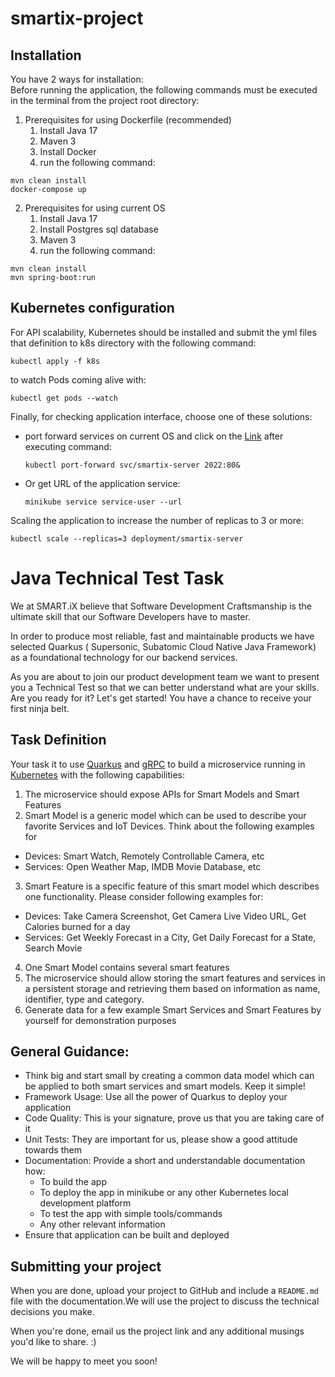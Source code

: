 # smartix-project
## Installation
You have 2 ways for installation:\
Before running the application, the following commands must be executed in the terminal from the project root directory:
1. Prerequisites for using Dockerfile (recommended)
    1. Install Java 17
    2. Maven 3
    3. Install Docker
    4. run the following command:
```
mvn clean install
docker-compose up
```
2. Prerequisites for using current OS
    1. Install Java 17
    2. Install Postgres sql database
    3. Maven 3
    4. run the following command:
```
mvn clean install
mvn spring-boot:run
```
## Kubernetes configuration
For API scalability, Kubernetes should be installed and submit the yml files that definition to k8s directory with the following command:
```
kubectl apply -f k8s
```
to watch Pods coming alive with:
```
kubectl get pods --watch
```
Finally, for checking application interface, choose one of these solutions:<br/>
* port forward services on current OS and click on the [Link](http://localhost:2022/swagger-ui) after executing command:
    ```
    kubectl port-forward svc/smartix-server 2022:80&    
    ```
* Or get URL of the application service:
    ```
    minikube service service-user --url
    ```
Scaling the application to increase the number of replicas to 3 or more:
```
kubectl scale --replicas=3 deployment/smartix-server
```
# Java Technical Test Task

We at SMART.iX believe that Software Development Craftsmanship is the ultimate skill that our
Software Developers have to master.

In order to produce most reliable, fast and maintainable products we have selected Quarkus (
Supersonic, Subatomic Cloud Native Java Framework) as a foundational technology for our backend
services.

As you are about to join our product development team we want to present you a Technical Test so
that we can better understand what are your skills. Are you ready for it? Let's get started!
You have a chance to receive your first ninja belt.

## Task Definition

Your task it to use [Quarkus](https://quarkus.io/) and [gRPC](https://grpc.io/) to build a
microservice running in [Kubernetes](https://kubernetes.io/) with the following capabilities:

1. The microservice should expose APIs for Smart Models and Smart Features
2. Smart Model is a generic model which can be used to describe your favorite Services and IoT
   Devices. Think about the following examples for

- Devices: Smart Watch, Remotely Controllable Camera, etc
- Services: Open Weather Map, IMDB Movie Database, etc

3. Smart Feature is a specific feature of this smart model which describes one functionality. Please
   consider following examples for:

- Devices: Take Camera Screenshot, Get Camera Live Video URL, Get Calories burned for a day
- Services: Get Weekly Forecast in a City, Get Daily Forecast for a State, Search Movie

4. One Smart Model contains several smart features
5. The microservice should allow storing the smart features and services in a persistent storage and
   retrieving them based on information as name, identifier, type and category.
6. Generate data for a few example Smart Services and Smart Features by yourself for demonstration
   purposes

## General Guidance:

- Think big and start small by creating a common data model which can be applied to both smart
  services and smart models. Keep it simple!
- Framework Usage: Use all the power of Quarkus to deploy your application
- Code Quality: This is your signature, prove us that you are taking care of it
- Unit Tests: They are important for us, please show a good attitude towards them
- Documentation: Provide a short and understandable documentation how:
    - To build the app
    - To deploy the app in minikube or any other Kubernetes local development platform
    - To test the app with simple tools/commands
    - Any other relevant information
- Ensure that application can be built and deployed

## Submitting your project

When you are done, upload your project to GitHub and include a `README.md` file with the
documentation.We will use the project to discuss the technical decisions you make.

When you're done, email us the project link and any additional musings you'd like to share. :)

We will be happy to meet you soon!


